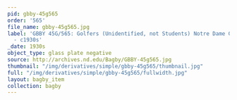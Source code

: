 ```yaml
---
pid: gbby-45g565
order: '565'
file_name: gbby-45g565.jpg
label: 'GBBY 45G/565: Golfers (Unidentified, not Students) Notre Dame Golf Course
  - c1930s'
_date: 1930s
object_type: glass plate negative
source: http://archives.nd.edu/Bagby/GBBY-45g565.jpg
thumbnail: "/img/derivatives/simple/gbby-45g565/thumbnail.jpg"
full: "/img/derivatives/simple/gbby-45g565/fullwidth.jpg"
layout: bagby_item
collection: bagby
---
```

